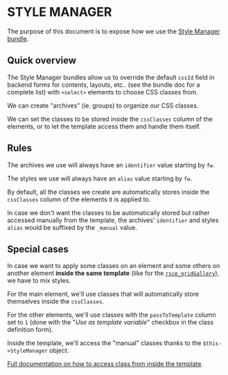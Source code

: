 STYLE MANAGER
======================

The purpose of this document is to expose how we use the [Style Manager bundle][1].

Quick overview
--------------

The Style Manager bundles allow us to override the default `cssId` field in backend forms for contents, layouts, etc.. (see the bundle doc for a complete list) with `<select>` elements to choose CSS classes from.

We can create "archives" (ie. groups) to organize our CSS classes.

We can set the classes to be stored inside the `cssClasses` column of the elements, or to let the template access them and handle them itself.


Rules
-----

The archives we use will always have an `identifier` value starting by `fw`.

The styles we use will always have an `alias` value starting by `fw`.

By default, all the classes we create are automatically stores inside the `cssClasses` column of the elements it is applied to.

In case we don't want the classes to be automatically stored but rather accessed manually from the template, the archives' `identifier` and styles `alias` would be suffixed by the `_manual` value.

Special cases
--------------

In case we want to apply some classes on an element and some others on another element **inside the same template** (like for the [`rsce_gridGallery`][3]), we have to mix styles.

For the main element, we'll use classes that will automatically store themselves inside the `cssClasses`.

For the other elements, we'll use classes with the `passToTemplate` column set to `1` (done with the "*Use as template variable*" checkbox in the class definition form).

Inside the template, we'll access the "manual" classes thanks to the `$this->StyleManager` object.

[Full documentation on how to access class from inside the template][2].

[1]: https://github.com/oveleon/contao-component-style-manager/
[2]: https://github.com/oveleon/contao-component-style-manager/blob/master/docs/TEMPLATE_VARIABLES.md
[3]: ../src/Resources/public/contao_files/templates/rsce/rsce_gridGallery.html5